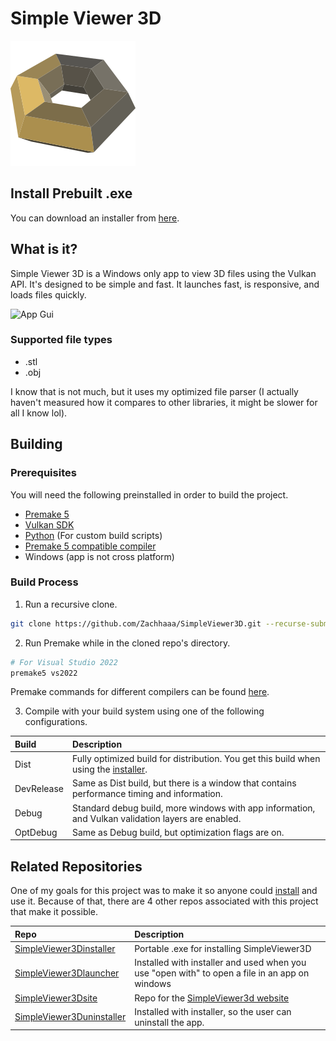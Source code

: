 # Simple Viewer 3D

![Logo](Logo.svg)

## Install Prebuilt .exe

You can download an installer from [here](https://simpleviewer3d.netlify.app/). 

## What is it?

Simple Viewer 3D is a Windows only app to view 3D files using the Vulkan API. It's designed to be simple and fast. 
It launches fast, is responsive, and loads files quickly. 

![App Gui](https://i.imgur.com/tSg15Rs.png)

### Supported file types
 - .stl
 - .obj

I know that is not much, but it uses my optimized file parser (I actually haven't measured how it compares to other libraries, it might be slower for all I know lol). 

## Building
### Prerequisites
You will need the following preinstalled in order to build the project.

 - [Premake 5](https://premake.github.io/)
 - [Vulkan SDK](https://vulkan.lunarg.com/)
 - [Python](https://www.python.org/) (For custom build scripts)
 - [Premake 5 compatible compiler](https://premake.github.io/docs/Using-Premake)
 - Windows (app is not cross platform)

### Build Process

1. Run a recursive clone. 
```bash
git clone https://github.com/Zachhaaa/SimpleViewer3D.git --recurse-submodules
```
2. Run Premake while in the cloned repo's directory.
```bash
# For Visual Studio 2022
premake5 vs2022
```
Premake commands for different compilers can be found [here](https://premake.github.io/docs/Using-Premake).

3. Compile with your build system using one of the following configurations.

| Build | Description |
|:------|:--------------------------------------------|
| Dist | Fully optimized build for distribution. You get this build when using the [installer](https://github.com/Zachhaaa/SimpleViewer3Dinstaller). |
| DevRelease |Same as Dist build, but there is a window that contains performance timing and information. |
| Debug | Standard debug build, more windows with app information, and Vulkan validation layers are enabled. |
| OptDebug | Same as Debug build, but optimization flags are on.  |

## Related Repositories 

One of my goals for this project was to make it so anyone could [install](https://simpleviewer3d.netlify.app/) and use it.
Because of that, there are 4 other repos associated with this project that make it possible.

| Repo | Description |
|:------|:--------------------------------------------|
| [SimpleViewer3Dinstaller](https://github.com/Zachhaaa/SimpleViewer3Dinstaller) | Portable .exe for installing SimpleViewer3D |
| [SimpleViewer3Dlauncher](https://github.com/Zachhaaa/SimpleViewer3Dlauncher) | Installed with installer and used when you use "open with" to open a file in an app on windows |
| [SimpleViewer3Dsite](https://github.com/Zachhaaa/SimpleViewer3Dsite) | Repo for the [SimpleViewer3d website](https://simpleviewer3d.netlify.app/) |
| [SimpleViewer3Duninstaller](https://github.com/Zachhaaa/SimpleViewer3Duninstaller) | Installed with installer, so the user can uninstall the app.   |